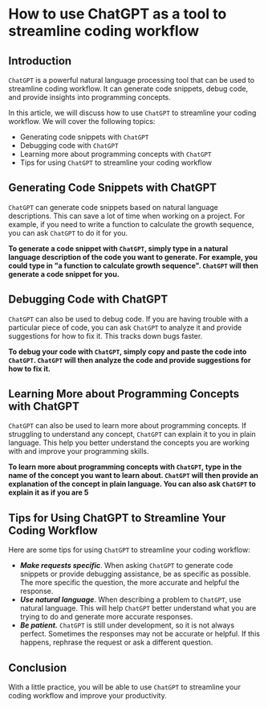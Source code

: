 # How to use ChatGPT as a tool to streamline coding workflow
## Introduction
`ChatGPT` is a powerful natural language processing tool that can be used to streamline coding workflow. It can generate code snippets, debug code, and provide insights into programming concepts.

In this article, we will discuss how to use `ChatGPT` to streamline your coding workflow. We will cover the following topics:

* Generating code snippets with `ChatGPT`
* Debugging code with `ChatGPT`
* Learning more about programming concepts with `ChatGPT`
* Tips for using `ChatGPT` to streamline your coding workflow

## Generating Code Snippets with ChatGPT
`ChatGPT` can generate code snippets based on natural language descriptions. This can save a lot of time when working on a project. For example, if you need to write a function to calculate the growth sequence, you can ask `ChatGPT` to do it for you.

**To generate a code snippet with `ChatGPT`, simply type in a natural language description of the code you want to generate. For example, you could type in "a function to calculate growth sequence". `ChatGPT` will then generate a code snippet for you.**

## Debugging Code with ChatGPT
`ChatGPT` can also be used to debug code. If you are having trouble with a particular piece of code, you can ask `ChatGPT` to analyze it and provide suggestions for how to fix it. This tracks down bugs faster.

**To debug your code with `ChatGPT`, simply copy and paste the code into `ChatGPT`. `ChatGPT` will then analyze the code and provide suggestions for how to fix it.**

## Learning More about Programming Concepts with ChatGPT
`ChatGPT` can also be used to learn more about programming concepts. If struggling to understand any concept, `ChatGPT` can explain it to you in plain language. This help you better understand the concepts you are working with and improve your programming skills.

**To learn more about programming concepts with `ChatGPT`, type in the name of the concept you want to learn about. `ChatGPT` will then provide an explanation of the concept in plain language. You can also ask `ChatGPT` to explain it as if you are 5**

## Tips for Using ChatGPT to Streamline Your Coding Workflow
Here are some tips for using `ChatGPT` to streamline your coding workflow:

* _**Make requests specific**_. When asking `ChatGPT` to generate code snippets or provide debugging assistance, be as specific as possible. The more specific the question, the more accurate and helpful the response.
* _**Use natural language**_. When describing a problem to `ChatGPT`, use natural language. This will help `ChatGPT` better understand what you are trying to do and generate more accurate responses.
* _**Be patient.**_ `ChatGPT` is still under development, so it is not always perfect. Sometimes the responses may not be accurate or helpful. If this happens, rephrase the request or ask a different question.
  
## Conclusion
With a little practice, you will be able to use `ChatGPT` to streamline your coding workflow and improve your productivity.
